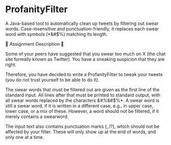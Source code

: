 # ProfanityFilter
A Java-based tool to automatically clean up tweets by filtering out swear words. Case-insensitive and punctuation-friendly, it replaces each swear word with symbols (*&amp;#$%) matching its length. 


🧾 Assignment Description 🧾


Some of your peers have suggested that you swear too much on X (the chat site formally known as Twitter). You have a sneaking suspicion that they are right.

Therefore, you have decided to write a ProfanityFilter to tweak your tweets (you do not trust yourself to be able to do it).

The swear words that must be filtered out are given as the first line of the standard input. All lines after that must be printed to standard output, with all swear words replaced by the characters *&#$% repeated to the length of the swear word. Thus, if fudgesicles is a swearword, it must be replaced by *&#$%*&#$%*. A swear word is still a swear word, if it is written in a different case, e.g., in upper case, lower case, or a mix of these. However, a word should not be filtered, if it merely contains a swearword.

The input text also contains punctuation marks (,.!?), which should not be affected by your filter. These will only show up at the end of words, and only one at a time.
